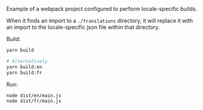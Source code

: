 Example of a webpack project configured to perform locale-specific builds.

When it finds an import to a `./translations` directory, it will replace it
with an import to the locale-specific json file within that directory.

Build:

```sh
yarn build

# Alternatively
yarn build:en
yarn build:fr
```

Run:

```sh
node dist/en/main.js
node dist/fr/main.js
```
